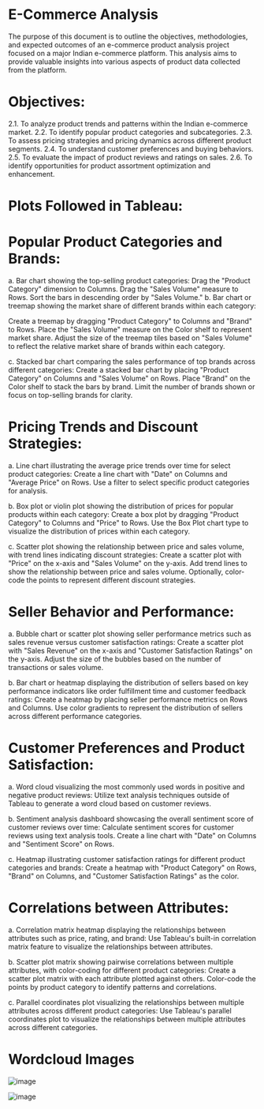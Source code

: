 # E-Commerce Analysis

The purpose of this document is to outline the objectives, methodologies, and expected outcomes of an e-commerce product analysis project focused on a major Indian e-commerce platform.
This analysis aims to provide valuable insights into various aspects of product data collected from the platform.

# Objectives:
2.1. To analyze product trends and patterns within the Indian e-commerce market.
2.2. To identify popular product categories and subcategories.
2.3. To assess pricing strategies and pricing dynamics across different product segments.
2.4. To understand customer preferences and buying behaviors.
2.5. To evaluate the impact of product reviews and ratings on sales.
2.6. To identify opportunities for product assortment optimization and enhancement.

# Plots Followed in Tableau:

# Popular Product Categories and Brands:

a. Bar chart showing the top-selling product categories:
Drag the "Product Category" dimension to Columns.
Drag the "Sales Volume" measure to Rows.
Sort the bars in descending order by "Sales Volume."
b. Bar chart or treemap showing the market share of different brands within each category:

Create a treemap by dragging "Product Category" to Columns and "Brand" to Rows.
Place the "Sales Volume" measure on the Color shelf to represent market share.
Adjust the size of the treemap tiles based on "Sales Volume" to reflect the relative market share of brands within each category.

c. Stacked bar chart comparing the sales performance of top brands across different categories:
Create a stacked bar chart by placing "Product Category" on Columns and "Sales Volume" on Rows.
Place "Brand" on the Color shelf to stack the bars by brand.
Limit the number of brands shown or focus on top-selling brands for clarity.

# Pricing Trends and Discount Strategies:

a. Line chart illustrating the average price trends over time for select product categories:
Create a line chart with "Date" on Columns and "Average Price" on Rows.
Use a filter to select specific product categories for analysis.

b. Box plot or violin plot showing the distribution of prices for popular products within each category:
Create a box plot by dragging "Product Category" to Columns and "Price" to Rows.
Use the Box Plot chart type to visualize the distribution of prices within each category.

c. Scatter plot showing the relationship between price and sales volume, with trend lines indicating discount strategies:
Create a scatter plot with "Price" on the x-axis and "Sales Volume" on the y-axis.
Add trend lines to show the relationship between price and sales volume.
Optionally, color-code the points to represent different discount strategies.

# Seller Behavior and Performance:

a. Bubble chart or scatter plot showing seller performance metrics such as sales revenue versus customer satisfaction ratings:
Create a scatter plot with "Sales Revenue" on the x-axis and "Customer Satisfaction Ratings" on the y-axis.
Adjust the size of the bubbles based on the number of transactions or sales volume.

b. Bar chart or heatmap displaying the distribution of sellers based on key performance indicators like order fulfillment time and customer feedback ratings:
Create a heatmap by placing seller performance metrics on Rows and Columns.
Use color gradients to represent the distribution of sellers across different performance categories.

# Customer Preferences and Product Satisfaction:

a. Word cloud visualizing the most commonly used words in positive and negative product reviews:
Utilize text analysis techniques outside of Tableau to generate a word cloud based on customer reviews.

b. Sentiment analysis dashboard showcasing the overall sentiment score of customer reviews over time:
Calculate sentiment scores for customer reviews using text analysis tools.
Create a line chart with "Date" on Columns and "Sentiment Score" on Rows.

c. Heatmap illustrating customer satisfaction ratings for different product categories and brands:
Create a heatmap with "Product Category" on Rows, "Brand" on Columns, and "Customer Satisfaction Ratings" as the color.

# Correlations between Attributes:

a. Correlation matrix heatmap displaying the relationships between attributes such as price, rating, and brand:
Use Tableau's built-in correlation matrix feature to visualize the relationships between attributes.

b. Scatter plot matrix showing pairwise correlations between multiple attributes, with color-coding for different product categories:
Create a scatter plot matrix with each attribute plotted against others.
Color-code the points by product category to identify patterns and correlations.

c. Parallel coordinates plot visualizing the relationships between multiple attributes across different product categories:
Use Tableau's parallel coordinates plot to visualize the relationships between multiple attributes across different categories.

# Wordcloud Images 

![image](https://github.com/sanjayravichander/E-Commerce-Analysis/assets/86998084/29e3e145-459d-462f-b726-3d13105704da)

![image](https://github.com/sanjayravichander/E-Commerce-Analysis/assets/86998084/b3d085b4-653c-4886-a351-9338a105f1f9)

